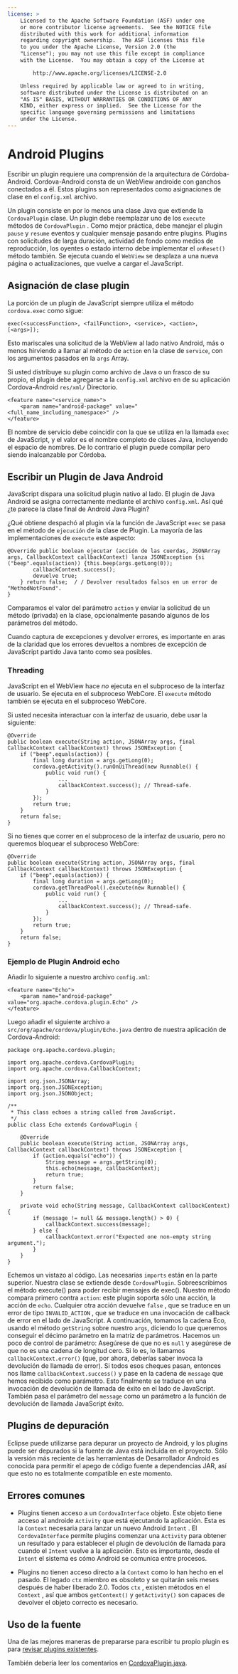 ```yaml
---
license: >
    Licensed to the Apache Software Foundation (ASF) under one
    or more contributor license agreements.  See the NOTICE file
    distributed with this work for additional information
    regarding copyright ownership.  The ASF licenses this file
    to you under the Apache License, Version 2.0 (the
    "License"); you may not use this file except in compliance
    with the License.  You may obtain a copy of the License at

        http://www.apache.org/licenses/LICENSE-2.0

    Unless required by applicable law or agreed to in writing,
    software distributed under the License is distributed on an
    "AS IS" BASIS, WITHOUT WARRANTIES OR CONDITIONS OF ANY
    KIND, either express or implied.  See the License for the
    specific language governing permissions and limitations
    under the License.
---
```


# Android Plugins

Escribir un plugin requiere una comprensión de la arquitectura de Córdoba-Android. Cordova-Android consta de un WebView androide con ganchos conectados a él. Estos plugins son representados como asignaciones de clase en el `config.xml` archivo.

Un plugin consiste en por lo menos una clase Java que extiende la `CordovaPlugin` clase. Un plugin debe reemplazar uno de los `execute` métodos de `CordovaPlugin` . Como mejor práctica, debe manejar el plugin `pause` y `resume` eventos y cualquier mensaje pasando entre plugins. Plugins con solicitudes de larga duración, actividad de fondo como medios de reproducción, los oyentes o estado interno debe implementar el `onReset()` método también. Se ejecuta cuando el `WebView` se desplaza a una nueva página o actualizaciones, que vuelve a cargar el JavaScript.

## Asignación de clase plugin

La porción de un plugin de JavaScript siempre utiliza el método `cordova.exec` como sigue:

    exec(<successFunction>, <failFunction>, <service>, <action>, [<args>]);
    

Esto mariscales una solicitud de la WebView al lado nativo Android, más o menos hirviendo a llamar al método de `action` en la clase de `service`, con los argumentos pasados en la `args` Array.

Si usted distribuye su plugin como archivo de Java o un frasco de su propio, el plugin debe agregarse a la `config.xml` archivo en de su aplicación Cordova-Android `res/xml/` Directorio.

    <feature name="<service_name>">
        <param name="android-package" value="<full_name_including_namespace>" />
    </feature>
    

El nombre de servicio debe coincidir con la que se utiliza en la llamada `exec` de JavaScript, y el valor es el nombre completo de clases Java, incluyendo el espacio de nombres. De lo contrario el plugin puede compilar pero siendo inalcanzable por Córdoba.

## Escribir un Plugin de Java Android

JavaScript dispara una solicitud plugin nativo al lado. El plugin de Java Android se asigna correctamente mediante el archivo `config.xml`. Así qué ¿te parece la clase final de Android Java Plugin?

¿Qué obtiene despachó al plugin vía la función de JavaScript `exec` se pasa en el método de `ejecución` de la clase de Plugin. La mayoría de las implementaciones de `execute` este aspecto:

    @Override public boolean ejecutar (acción de las cuerdas, JSONArray args, CallbackContext callbackContext) lanza JSONException {si ("beep".equals(action)) {this.beep(args.getLong(0));
            callbackContext.success();
            devuelve true;
        } return false;  / / Devolver resultados falsos en un error de "MethodNotFound".
    }
    

Comparamos el valor del parámetro `action` y enviar la solicitud de un método (privada) en la clase, opcionalmente pasando algunos de los parámetros del método.

Cuando captura de excepciones y devolver errores, es importante en aras de la claridad que los errores devueltos a nombres de excepción de JavaScript partido Java tanto como sea posibles.

### Threading

JavaScript en el WebView hace *no* ejecuta en el subproceso de la interfaz de usuario. Se ejecuta en el subproceso WebCore. El `execute` método también se ejecuta en el subproceso WebCore.

Si usted necesita interactuar con la interfaz de usuario, debe usar la siguiente:

    @Override
    public boolean execute(String action, JSONArray args, final CallbackContext callbackContext) throws JSONException {
        if ("beep".equals(action)) {
            final long duration = args.getLong(0);
            cordova.getActivity().runOnUiThread(new Runnable() {
                public void run() {
                    ...
                    callbackContext.success(); // Thread-safe.
                }
            });
            return true;
        }
        return false;
    }
    

Si no tienes que correr en el subproceso de la interfaz de usuario, pero no queremos bloquear el subproceso WebCore:

    @Override
    public boolean execute(String action, JSONArray args, final CallbackContext callbackContext) throws JSONException {
        if ("beep".equals(action)) {
            final long duration = args.getLong(0);
            cordova.getThreadPool().execute(new Runnable() {
                public void run() {
                    ...
                    callbackContext.success(); // Thread-safe.
                }
            });
            return true;
        }
        return false;
    }
    

### Ejemplo de Plugin Android echo

Añadir lo siguiente a nuestro archivo `config.xml`:

    <feature name="Echo">
        <param name="android-package" value="org.apache.cordova.plugin.Echo" />
    </feature>
    

Luego añadir el siguiente archivo a `src/org/apache/cordova/plugin/Echo.java` dentro de nuestra aplicación de Cordova-Android:

    package org.apache.cordova.plugin;
    
    import org.apache.cordova.CordovaPlugin;
    import org.apache.cordova.CallbackContext;
    
    import org.json.JSONArray;
    import org.json.JSONException;
    import org.json.JSONObject;
    
    /**
     * This class echoes a string called from JavaScript.
     */
    public class Echo extends CordovaPlugin {
    
        @Override
        public boolean execute(String action, JSONArray args, CallbackContext callbackContext) throws JSONException {
            if (action.equals("echo")) {
                String message = args.getString(0);
                this.echo(message, callbackContext);
                return true;
            }
            return false;
        }
    
        private void echo(String message, CallbackContext callbackContext) {
            if (message != null && message.length() > 0) {
                callbackContext.success(message);
            } else {
                callbackContext.error("Expected one non-empty string argument.");
            }
        }
    }
    

Echemos un vistazo al código. Las necesarias `imports` están en la parte superior. Nuestra clase se extiende desde `CordovaPlugin`. Sobreescribimos el método execute() para poder recibir mensajes de exec(). Nuestro método compara primero contra `action`: este plugin soporta sólo una acción, la acción de `echo`. Cualquier otra acción devuelve `false` , que se traduce en un error de tipo `INVALID_ACTION` , que se traduce en una invocación de callback de error en el lado de JavaScript. A continuación, tomamos la cadena Eco, usando el método `getString` sobre nuestro `args`, diciendo lo que queremos conseguir el décimo parámetro en la matriz de parámetros. Hacemos un poco de control de parámetro: Asegúrese de que no es `null` y asegúrese de que no es una cadena de longitud cero. Si lo es, lo llamamos `callbackContext.error()` (que, por ahora, deberías saber invoca la devolución de llamada de error). Si todos esos cheques pasan, entonces nos llame `callbackContext.success()` y pase en la cadena de `message` que hemos recibido como parámetro. Esto finalmente se traduce en una invocación de devolución de llamada de éxito en el lado de JavaScript. También pasa el parámetro del `message` como un parámetro a la función de devolución de llamada JavaScript éxito.

## Plugins de depuración

Eclipse puede utilizarse para depurar un proyecto de Android, y los plugins puede ser depurados si la fuente de Java está incluida en el proyecto. Sólo la versión más reciente de las herramientas de Desarrollador Android es conocida para permitir el apego de código fuente a dependencias JAR, así que esto no es totalmente compatible en este momento.

## Errores comunes

*   Plugins tienen acceso a un `CordovaInterface` objeto. Este objeto tiene acceso al androide `Activity` que está ejecutando la aplicación. Esta es la `Context` necesaria para lanzar un nuevo Android `Intent` . El `CordovaInterface` permite plugins comenzar una `Activity` para obtener un resultado y para establecer el plugin de devolución de llamada para cuando el `Intent` vuelve a la aplicación. Esto es importante, desde el `Intent` el sistema es cómo Android se comunica entre procesos.

*   Plugins no tienen acceso directo a la `Context` como lo han hecho en el pasado. El legado `ctx` miembro es obsoleto y se quitarán seis meses después de haber liberado 2.0. Todos `ctx` , existen métodos en el `Context` , así que ambos `getContext()` y `getActivity()` son capaces de devolver el objeto correcto es necesario.

## Uso de la fuente

Una de las mejores maneras de prepararse para escribir tu propio plugin es para [revisar plugins existentes][1].

 [1]: https://github.com/apache/cordova-android/tree/master/framework/src/org/apache/cordova

También debería leer los comentarios en [CordovaPlugin.java][2].

 [2]: https://github.com/apache/cordova-android/blob/master/framework/src/org/apache/cordova/CordovaPlugin.java